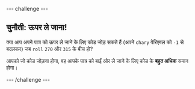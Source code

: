 \--- challenge \---

## चुनौती: ऊपर ले जाना!

क्या आप अपने पात्र को ऊपर ले जाने के लिए कोड जोड़ सकते हैं (अपने `chary` वेरिएबल को `-1` से बदलकर) जब `roll` `270` और `315` के बीच हो?

आपको जो कोड जोड़ना होगा, वह आपके पात्र को बाईं ओर ले जाने के लिए कोड के **बहुत अधिक** समान होगा।

\--- /challenge \---